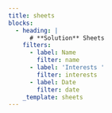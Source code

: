 ```yaml
---
title: sheets
blocks:
  - heading: |
      # **Solution** Sheets
    filters:
      - label: Name
        filter: name
      - label: 'Interests '
        filter: interests
      - label: Date
        filter: date
    _template: sheets
---
```


